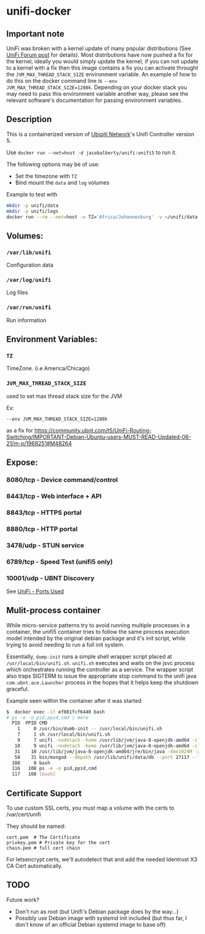 # unifi-docker

## Important note

UniFi was broken with a kernel update of many popular distributions \(See [UniFi Forum post](https://community.ubnt.com/t5/UniFi-Routing-Switching/IMPORTANT-Debian-Ubuntu-users-MUST-READ-Updated-06-21/m-p/1968251#M48264) for details\). Most distributions have now pushed a fix for the kernel, ideally you would simply update the kernel, if you can not update to a kernel with a fix then this image contains a fix you can activate throught the `JVM_MAX_THREAD_STACK_SIZE` environment variable. An example of how to do this on the docker command line is `--env JVM_MAX_THREAD_STACK_SIZE=1280k`. Depending on your docker stack you may need to pass this environment variable another way, please see the relevant software's documentation for passing environment variables. 

## Description

This is a containerized version of [Ubiqiti Network](https://www.ubnt.com/)'s Unifi Controller version 5.

Use `docker run --net=host -d jacobalberty/unifi:unifi5` to run it.

The following options may be of use:

- Set the timezone with `TZ`
- Bind mount the `data` and `log` volumes

Example to test with

```bash
mkdir -p unifi/data
mkdir -p unifi/logs
docker run --rm --net=host -e TZ='Africa/Johannesburg' -v ~/unifi/data:/var/lib/unifi -v ~/unifi/logs:/var/log/unifi --name unifi jacobalberty/unifi:unifi5
```

## Volumes:

### `/var/lib/unifi`

Configuration data

### `/var/log/unifi`

Log files

### `/var/run/unifi`

Run information

## Environment Variables:

### `TZ`

TimeZone. (i.e America/Chicago)

### `JVM_MAX_THREAD_STACK_SIZE`

used to set max thread stack size for the JVM

Ex:

```--env JVM_MAX_THREAD_STACK_SIZE=1280k```

as a fix for https://community.ubnt.com/t5/UniFi-Routing-Switching/IMPORTANT-Debian-Ubuntu-users-MUST-READ-Updated-06-21/m-p/1968251#M48264

## Expose:

### 8080/tcp - Device command/control

### 8443/tcp - Web interface + API

### 8843/tcp - HTTPS portal

### 8880/tcp - HTTP portal

### 3478/udp - STUN service

### 6789/tcp - Speed Test (unifi5 only)

### 10001/udp - UBNT Discovery

See [UniFi - Ports Used](https://help.ubnt.com/hc/en-us/articles/218506997-UniFi-Ports-Used)

## Mulit-process container

While micro-service patterns try to avoid running multiple processes in a container, the unifi5 container tries to follow the same process execution model intended by the original debian package and it's init script, while trying to avoid needing to run a full init system.

Essentially, `dump-init` runs a simple shell wrapper script placed at `/usr/local/bin/unifi.sh`. `unifi.sh` executes and waits on the jsvc process which orchestrates running the controller as a service. The wrapper script also traps SIGTERM to issue the appropriate stop command to the unifi java `com.ubnt.ace.Launcher` process in the hopes that it helps keep the shutdown graceful.

Example seen within the container after it was started

```bash
$  docker exec -it ef081fcf6440 bash
# ps -e -o pid,ppid,cmd | more
  PID  PPID CMD
    1     0 /usr/bin/dumb-init -- /usr/local/bin/unifi.sh
    7     1 sh /usr/local/bin/unifi.sh
    9     7 unifi -nodetach -home /usr/lib/jvm/java-8-openjdk-amd64 -classpath /usr/share/java/commons-daemon.jar:/usr/lib/unifi/lib/ace.jar -pidfile /var/run/unifi/unifi.pid -procname unifi -outfile /var/log/unifi/unifi.out.log -errfile /var/log/unifi/unifi.err.log -Dunifi.datadir=/var/lib/unifi -Dunifi.rundir=/var/run/unifi -Dunifi.logdir=/var/log/unifi -Djava.awt.headless=true -Dfile.encoding=UTF-8 -Xmx1024M -Xms32M com.ubnt.ace.Launcher start
   10     9 unifi -nodetach -home /usr/lib/jvm/java-8-openjdk-amd64 -classpath /usr/share/java/commons-daemon.jar:/usr/lib/unifi/lib/ace.jar -pidfile /var/run/unifi/unifi.pid -procname unifi -outfile /var/log/unifi/unifi.out.log -errfile /var/log/unifi/unifi.err.log -Dunifi.datadir=/var/lib/unifi -Dunifi.rundir=/var/run/unifi -Dunifi.logdir=/var/log/unifi -Djava.awt.headless=true -Dfile.encoding=UTF-8 -Xmx1024M -Xms32M com.ubnt.ace.Launcher start
   31    10 /usr/lib/jvm/java-8-openjdk-amd64/jre/bin/java -Xmx1024M -XX:ErrorFile=/usr/lib/unifi/data/logs/hs_err_pid<pid>.log -Dapple.awt.UIElement=true -jar /usr/lib/unifi/lib/ace.jar start
   58    31 bin/mongod --dbpath /usr/lib/unifi/data/db --port 27117 --logappend --logpath logs/mongod.log --nohttpinterface --bind_ip 127.0.0.1
  108     0 bash
  116   108 ps -e -o pid,ppid,cmd
  117   108 [bash]
```

## Certificate Support

To use custom SSL certs, you must map a volume with the certs to /var/cert/unifi

They should be named:
```
cert.pem  # The Certificate
privkey.pem # Private key for the cert
chain.pem # full cert chain
```
For letsencrypt certs, we'll autodetect that and add the needed Identrust X3 CA Cert automatically.


## TODO

Future work?

- Don't run as root (but Unifi's Debian package does by the way...)
- Possibly use Debian image with systemd init included (but thus far, I don't know of an official Debian systemd image to base off)
